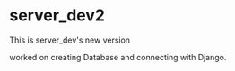 # server_dev2
This is server_dev's new version

 worked on creating Database and connecting with Django.
